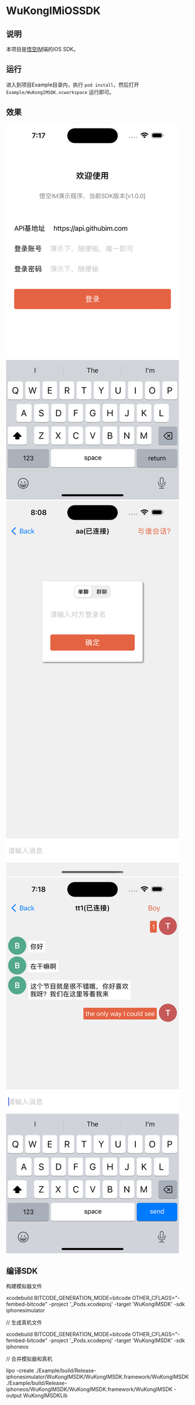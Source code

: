 # WuKongIMiOSSDK

## 说明

本项目是[悟空IM](https://github.com/WuKongIM/WuKongIM)端的iOS SDK。

## 运行

进入到项目Example目录内，执行 `pod install`，然后打开 `Example/WuKongIMSDK.xcworkspace` 运行即可。



## 效果

![](./docs/screen11.png)
![](./docs/screen22.png)
![](./docs/screen33.png)


## 编译SDK


构建模拟器文件

xcodebuild BITCODE_GENERATION_MODE=bitcode OTHER_CFLAGS="-fembed-bitcode" -project '_Pods.xcodeproj' -target 'WuKongIMSDK' -sdk iphonesimulator


// 生成真机文件

xcodebuild BITCODE_GENERATION_MODE=bitcode OTHER_CFLAGS="-fembed-bitcode" -project '_Pods.xcodeproj' -target 'WuKongIMSDK' -sdk iphoneos

// 合并模拟器和真机

lipo -create ./Example/build/Release-iphonesimulator/WuKongIMSDK/WuKongIMSDK.framework/WuKongIMSDK  ./Example/build/Release-iphoneos/WuKongIMSDK/WuKongIMSDK.framework/WuKongIMSDK  -output WuKongIMSDKLib